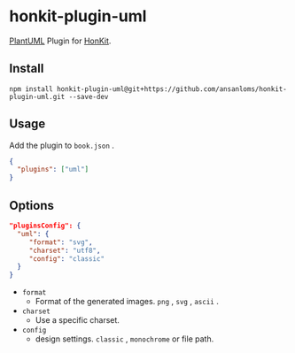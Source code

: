 # honkit-plugin-uml

[PlantUML](https://plantuml.com/) Plugin for [HonKit](https://github.com/HonKit/HonKit).

## Install

```
npm install honkit-plugin-uml@git+https://github.com/ansanloms/honkit-plugin-uml.git --save-dev
```

## Usage

Add the plugin to `book.json` .

```json
{
  "plugins": ["uml"]
}
```

## Options

```json
"pluginsConfig": {
  "uml": {
     "format": "svg",
     "charset": "utf8",
     "config": "classic"
  }
}
```

- `format`
	+ Format of the generated images. `png` , `svg` , `ascii` .
- `charset`
	+ Use a specific charset.
- `config`
	+ design settings. `classic` , `monochrome` or file path.

